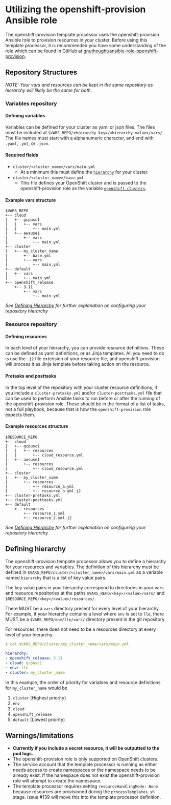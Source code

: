 # Utilizing the openshift-provision Ansible role

The openshift-provision template processor uses the openshift-provision Ansible
role to provision resources in your cluster. Before using this template
processor, it is recommended you have some understanding of the role which can
be found in GitHub at [gnuthought/ansible-role-openshift-provision](https://github.com/gnuthought/ansible-role-openshift-provision).

## Repository Structures

_NOTE: Your vars and resources can be kept in the same repository as hierarchy
will likely be the same for both._

### Variables repository

#### Defining variables

Variables can be defined for your cluster as yaml or json files. The files must be
included at `$VARS_REPO/<hierarchy_key>/<hierarchy_value>/vars/`. The file names must
start with a alphanumeric character, and end with `.yaml`, `.yml`, or `.json`.

#### Required fields

* `cluster/<cluster_name>/vars/main.yml`
  * At a minimum this must define the [`hierarchy`](#defining-hierarchy) for your cluster.
* `cluster/<cluster_name>/base.yml`
  * This file defines your OpenShift cluster and is passed to the
    openshift-provision role as the variable
    [`openshift_clusters`](https://github.com/gnuthought/ansible-role-openshift-provision#openshift_provision-or-openshift_clusters).

#### Example vars structure

```shell
$VARS_REPO
+-- cloud
|   +-- gcpusc1
|   |   +-- vars
|   |       +-- main.yml
|   +-- awsuse1
|       +-- vars
|           +-- main.yml
+-- cluster
|   +-- my_cluster_name
|       +-- base.yml
|       +-- vars
|           +-- main.yml
+-- default
|   +-- vars
|       +-- main.yml
+-- openshift_release
    +-- 3.11
        +-- vars
            +-- main.yml
```
_See [Defining Hierarchy](#Defining-Hierarchy) for further explanation on configuring
your repository hierarchy_

### Resource repository

#### Defining resources

In each level of your hierarchy, you can provide resource definitions. These can be
defined as yaml definitions, or as Jinja templates. All you need to do is use the
`.j2` file extension of your resource file, and openshift-provision will process
it as Jinja template before taking action on the resource.

#### Pretasks and posttasks

In the top level of the repository with your cluster resource definitions, if
you include a `cluster-pretasks.yml` and/or `cluster-posttasks.yml` file that
can be used to perform Ansible tasks to run before or after the running of the
openshift-provision role. These should be in the format of a list of tasks,
not a full playbook, because that is how the `openshift-provision` role expects them.

#### Example resources structure

```shell
$RESOURCE_REPO
+-- cloud
|   +-- gcpusc1
|   |   +-- resources
|   |       +-- cloud_resource.yml
|   +-- awsuse1
|       +-- resources
|           +-- cloud_resource.yml
+-- cluster
|   +-- my_cluster_name
|       +-- resources
|           +-- resource_a.yml
|           +-- resource_b.yml.j2
+-- cluster-pretasks.yml
+-- cluster-posttasks.yml
+-- default
    +-- resources
        +-- resource_1.yml
        +-- resource_2.yml.j2
```
_See [Defining Hierarchy](#Defining-Hierarchy) for further explanation on configuring
your repository hierarchy_

## Defining hierarchy

The openshift-provision template processor allows you to define a hierarchy for
your resources and variables. The definition of this hierarchy must be defined
in `$VARS_REPO/cluster/<cluster_name>/vars/main.yml` as a variable named `hierarchy`
that is a list of key value pairs.

The key value pairs in your hierarchy correspond to directories in your vars and resource
repositories at the paths `$VARS_REPO/<key>/<value>/vars/` and `$RESOURCE_REPO/<key>/<value>/resources/`.

There MUST be a `vars` directory present for every level of your hierarchy. For example,
if your hierarchy contains a level where `env` is set to `lle`, there MUST be a
`$VARS_REPO/env/lle/vars/` directory present in the git repository.

For resources, there does not need to be a resources directory at every level of your hierarchy.

``` yaml
$ cat $VARS_REPO/cluster/my_cluster_name/vars/main.yml
---
hierarchy:
- openshift_release: 3.11
- cloud: gcpusc1
- env: lle
- cluster: my_cluster_name
```

In this example, the order of priority for variables and resource definitions
for `my_cluster_name` would be

1. `cluster` (Highest priority)
1. `env`
1. `cloud`
1. `openshift_release`
1. `default` (Lowest priority)

## Warnings/limitations

* **Currently if you include a secret resource, it will be outputted to the pod logs.**
* The openshift-provision role is only supported on OpenShift clusters.
* The service account that the template processor is running as either needs
  access to create namespaces or the namespace needs to be already exist. If the
  namespace does not exist the openshift-provision role will attempt to create
  the namespace.
* The template processor requires setting `resourceHandlingMode: None` because resources
  are provisioned during the `processTemplates.sh` stage. Issue #139 will move this
  into the template processor definition.
